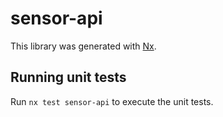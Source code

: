 # sensor-api

This library was generated with [Nx](https://nx.dev).

## Running unit tests

Run `nx test sensor-api` to execute the unit tests.
